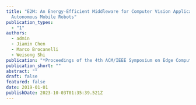 ```yaml
---
title: "E2M: An Energy-Efficient Middleware for Computer Vision Applications on
  Autonomous Mobile Robots"
publication_types:
  - "1"
authors:
  - admin
  - Jiamin Chen
  - Marco Brocanelli
  - Weisong Shi
publication: "*Proceedings of the 4th ACM/IEEE Symposium on Edge Computing*"
publication_short: ""
abstract: ""
draft: false
featured: false
date: 2019-01-01
publishDate: 2023-10-03T01:35:39.521Z
---
```

